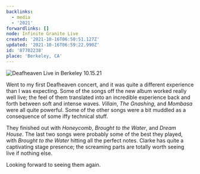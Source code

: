 ```yaml
---
backlinks:
  - media
  - '2021'
forwardlinks: []
node: Infinite Granite Live
created: '2021-10-16T06:50:51.127Z'
updated: '2021-10-16T06:59:22.990Z'
id: '87702238'
place: 'Berkeley, CA'
---
```

![](images/87702238/atddXIqLZe.webp "Deafheaven  Live in Berkeley 10.15.21")

Went to my first Deafheaven concert, and it was quite a different experience than I was expecting. Some of the songs off the new album worked really well live; the feel of them translated into an incredible experience back and forth between soft and intense waves. *Villain*, *The Gnashing*, and *Mombasa* were all quite powerful. Some of the other songs were a bit muddled as a consequence of some iffy technical stuff. 

They finished out with *Honeycomb*, *Brought to the Water*, and *Dream House*. The last two songs were probably some of the best they played, with *Brought to the Water* hitting  all the perfect notes. Clarke has quite a captivating stage presence; the screaming parts are totally worth seeing live if nothing else. 

Looking forward to seeing them again. 
